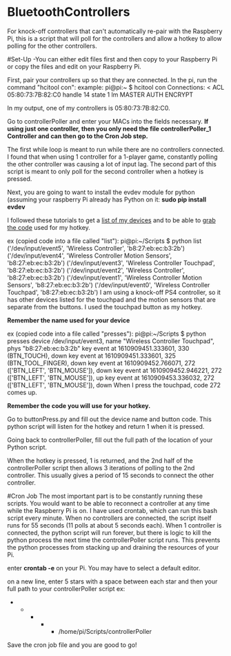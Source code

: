 # BluetoothControllers
For knock-off controllers that can't automatically re-pair with the Raspberry Pi, this is a script that will poll for the controllers and allow a hotkey to allow polling for the other controllers.


#Set-Up
-You can either edit files first and then copy to your Raspberry Pi or copy the files and edit on your Raspberry Pi.

First, pair your controllers up so that they are connected.
In the pi, run the command "hcitool con":
  example:
  pi@pi:~ $ hcitool con
  Connections:
	  < ACL 05:80:73:7B:82:C0 handle 14 state 1 lm MASTER AUTH ENCRYPT 
    
 In my output, one of my controllers is 05:80:73:7B:82:C0.
 
 
 Go to controllerPoller and enter your MACs into the fields necessary.
 **If using just one controller, then you only need the file controllerPoller_1 Controller and can then go to the Cron Job step.**
 
 The first while loop is meant to run while there are no controllers connected. I found that when using 1 controller for a 1-player game, constantly polling the other controller was causing a lot of input lag. The second part of this script is meant to only poll for the second controller when a hotkey is pressed.
 
 Next, you are going to want to install the evdev module for python (assuming your raspberry Pi already has Python on it:
 **sudo pip install evdev**
 
 
 I followed these tutorials to get a [list of my devices](https://python-evdev.readthedocs.io/en/latest/tutorial.html) and to be able to [grab the code](https://python-evdev.readthedocs.io/en/latest/tutorial.html) used for my hotkey.
 
 
 ex (copied code into a file called "list"):
 pi@pi:~/Scripts $ python list
('/dev/input/event5', 'Wireless Controller', 'b8:27:eb:ec:b3:2b')
('/dev/input/event4', 'Wireless Controller Motion Sensors', 'b8:27:eb:ec:b3:2b')
('/dev/input/event3', 'Wireless Controller Touchpad', 'b8:27:eb:ec:b3:2b')
('/dev/input/event2', 'Wireless Controller', 'b8:27:eb:ec:b3:2b')
('/dev/input/event1', 'Wireless Controller Motion Sensors', 'b8:27:eb:ec:b3:2b')
('/dev/input/event0', 'Wireless Controller Touchpad', 'b8:27:eb:ec:b3:2b')
I am using a knock-off PS4 controller, so it has other devices listed for the touchpad and the motion sensors that are separate from the buttons. I used the touchpad button as my hotkey.

**Remember the name used for your device**

ex (copied code into a file called "presses"):
pi@pi:~/Scripts $ python presses
device /dev/input/event3, name "Wireless Controller Touchpad", phys "b8:27:eb:ec:b3:2b"
key event at 1610909451.333601, 330 (BTN_TOUCH), down
key event at 1610909451.333601, 325 (BTN_TOOL_FINGER), down
key event at 1610909452.766071, 272 (['BTN_LEFT', 'BTN_MOUSE']), down
key event at 1610909452.946221, 272 (['BTN_LEFT', 'BTN_MOUSE']), up
key event at 1610909453.336032, 272 (['BTN_LEFT', 'BTN_MOUSE']), down
When I press the touchpad, code 272 comes up. 

**Remember the code you will use for your hotkey.**

Go to buttonPress.py and fill out the device name and button code.
This python script will listen for the hotkey and return 1 when it is pressed.


Going back to controllerPoller, fill out the full path of the location of your Python script.

When the hotkey is pressed, 1 is returned, and the 2nd half of the controllerPoller script then allows 3 iterations of polling to the 2nd controller. This usually gives a period of 15 seconds to connect the other controller.


#Cron Job
The most important part is to be constantly running these scripts. You would want to be able to reconnect a controller at any time while the Raspberry Pi is on. I have used crontab, which can run this bash script every minute. When no controllers are connected, the script itself runs for 55 seconds (11 polls at about 5 seconds each). When 1 controller is connected, the python script will run forever, but there is logic to kill the python process the next time the controllerPoller script runs. This prevents the python processes from stacking up and draining the resources of your Pi.

enter **crontab -e** on your Pi. You may have to select a default editor.

on a new line, enter 5 stars with a space between each star and then your full path to your controllerPoller script
ex:
* * * * * /home/pi/Scripts/controllerPoller

Save the cron job file and you are good to go!



 
 
 

